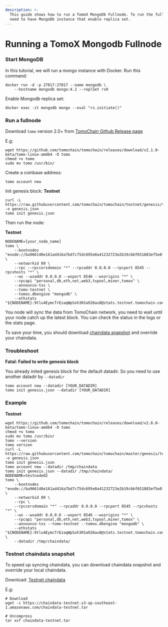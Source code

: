 ```yaml
---
description: >-
  This guide shows how to run a TomoX MongoDb Fullnode. To run the fullnode, you
  need to have MongoDb instance that enable replica set.
---
```


# Running a TomoX Mongodb Fullnode

### Start MongoDB <a id="start-mongodb"></a>

In this tutorial, we will run a mongo instance with Docker. Run this command:

```text
docker run -d -p 27017:27017 --name mongodb \
    --hostname mongodb mongo:4.2 --replSet rs0
```

Enable Mongodb replica set:

```text
docker exec -it mongodb mongo --eval "rs.initiate()"
```

### Run a fullnode <a id="run-a-fullnode"></a>

Download `tomo` version 2.0+ from [TomoChain Github Release page](https://github.com/tomochain/tomochain/releases)

E.g:

```text
wget https://github.com/tomochain/tomochain/releases/download/v2.1.0-beta/tomo-linux-amd64 -O tomo
chmod +x tomo
sudo mv tomo /usr/bin/
```

Create a coinbase address:

```text
tomo account new
```

Init genesis block: **Testnet**

```text
curl -L https://raw.githubusercontent.com/tomochain/tomochain/testnet/genesis/testnet.json -o genesis.json
tomo init genesis.json
```

Then run the node:

**Testnet**

```text
NODENAME=[your_node_name]
tomo \
    --bootnodes "enode://ba966140e161ad416a7bd7c75dc695e0a41232723e2b19cbbf651883ef5e8f2528801b17b9d63152814d219a58a4fcc3e3c877486e64057523f6714092348efa@195.154.150.210:30301" \
    --networkid 89 \
    --rpc --rpccorsdomain "*" --rpcaddr 0.0.0.0 --rpcport 8545 --rpcvhosts "*" \
    --ws --wsaddr 0.0.0.0 --wsport 8546 --wsorigins "*" \
    --rpcapi "personal,db,eth,net,web3,txpool,miner,tomox" \
    --announce-txs \
    --tomo-testnet \
    --tomox.dbengine "mongodb" \
    --ethstats "${NODENAME}:9tlu4EymcTrEzaqWpSxh3KSa926au8@stats.testnet.tomochain.com"
```

You node will sync the data from TomoChain network, you need to wait until your node catch up the latest block. You can check the status in the logs or the stats page.

To save your time, you should download [chaindata snapshot](https://docs.tomochain.com/masternode/tomox-fullnode/#testnet-chaindata-snapshot) and override your chaindata.

### Troubleshoot <a id="troubleshoot"></a>

**Fatal: Failed to write genesis block**

You already inited genesis block for the default datadir. So you need to use another datadir by `--datadir`

```text
tomo account new --datadir [YOUR_DATADIR]
tomo init genesis.json --datadir [YOUR_DATADIR]
```

### Example <a id="example"></a>

**Testnet**

```text
wget https://github.com/tomochain/tomochain/releases/download/v2.0.0-beta/tomo-linux-amd64 -O tomo
chmod +x tomo
sudo mv tomo /usr/bin/
tomo --version
tomo version
curl -L https://raw.githubusercontent.com/tomochain/tomochain/master/genesis/testnet.json -o genesis.json
tomo init genesis.json 
tomo account new --datadir /tmp/chaindata
tomo init genesis.json --datadir /tmp/chaindata/
NODENAME=testnode02
tomo \
    --bootnodes "enode://ba966140e161ad416a7bd7c75dc695e0a41232723e2b19cbbf651883ef5e8f2528801b17b9d63152814d219a58a4fcc3e3c877486e64057523f6714092348efa@195.154.150.210:30301" \
    --networkid 89 \
    --rpc \
    --rpccorsdomain "*" --rpcaddr 0.0.0.0 --rpcport 8545 --rpcvhosts "*" \
    --ws --wsaddr 0.0.0.0 --wsport 8546 --wsorigins "*" \
    --rpcapi "personal,db,eth,net,web3,txpool,miner,tomox" \
    --announce-txs --tomo-testnet --tomox.dbengine "mongodb" \
    --ethstats "${NODENAME}:9tlu4EymcTrEzaqWpSxh3KSa926au8@stats.testnet.tomochain.com" \
    --datadir /tmp/chaindata/
```

### Testnet chaindata snapshot <a id="testnet-chaindata-snapshot"></a>

To speed up syncing chaindata, you can download chaindata snapshot and override your local chaindata.

Download: [Testnet chaindata](https://chaindata-testnet.s3-ap-southeast-1.amazonaws.com/chaindata-testnet.tar)

E.g:

```text
# Download
wget -c https://chaindata-testnet.s3-ap-southeast-1.amazonaws.com/chaindata-testnet.tar

# Uncompress
tar xvf chaindata-testnet.tar
```

